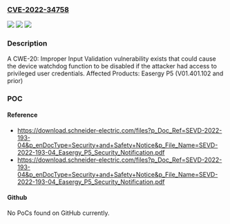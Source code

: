 ### [CVE-2022-34758](https://cve.mitre.org/cgi-bin/cvename.cgi?name=CVE-2022-34758)
![](https://img.shields.io/static/v1?label=Product&message=Easergy%20P5&color=blue)
![](https://img.shields.io/static/v1?label=Version&message=Firmware%3C%20V01.401.102%20%20&color=brighgreen)
![](https://img.shields.io/static/v1?label=Vulnerability&message=CWE-20%20Improper%20Input%20Validation&color=brighgreen)

### Description

A CWE-20: Improper Input Validation vulnerability exists that could cause the device watchdog function to be disabled if the attacker had access to privileged user credentials. Affected Products: Easergy P5 (V01.401.102 and prior)

### POC

#### Reference
- https://download.schneider-electric.com/files?p_Doc_Ref=SEVD-2022-193-04&p_enDocType=Security+and+Safety+Notice&p_File_Name=SEVD-2022-193-04_Easergy_P5_Security_Notification.pdf
- https://download.schneider-electric.com/files?p_Doc_Ref=SEVD-2022-193-04&p_enDocType=Security+and+Safety+Notice&p_File_Name=SEVD-2022-193-04_Easergy_P5_Security_Notification.pdf

#### Github
No PoCs found on GitHub currently.

